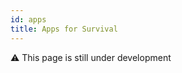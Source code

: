 ```yaml
---
id: apps
title: Apps for Survival
---
```


:warning: This page is still under development
<!--stackedit_data:
eyJoaXN0b3J5IjpbLTE0NjI5MTUzMzRdfQ==
-->